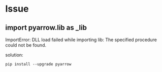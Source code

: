 # Issue

## import pyarrow.lib as _lib
ImportError: DLL load failed while importing lib: The specified procedure could not be found.

solution:
```
pip install --upgrade pyarrow
```

